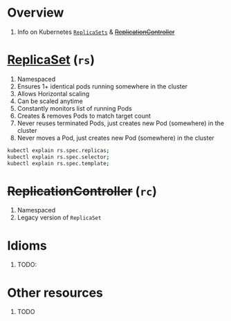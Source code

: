 # Overview
1. Info on Kubernetes [`ReplicaSets`](TODO) & [~~ReplicationController~~](TODO)



# [ReplicaSet](https://kubernetes.io/docs/concepts/workloads/controllers/replicaset/) (`rs`)
1. Namespaced
1. Ensures 1+ identical pods running somewhere in the cluster
1. Allows Horizontal scaling
1. Can be scaled anytime
1. Constantly monitors list of running Pods
1. Creates & removes Pods to match target count
1. Never reuses terminated Pods, just creates new Pod (somewhere) in the cluster
1. Never moves a Pod, just creates new Pod (somewhere) in the cluster
```sh
kubectl explain rs.spec.replicas;
kubectl explain rs.spec.selector;
kubectl explain rs.spec.template;
```


# ~~ReplicationController~~ (`rc`)
1. Namespaced
1. Legacy version of `ReplicaSet`



# Idioms
1. TODO:


# Other resources
1. TODO
